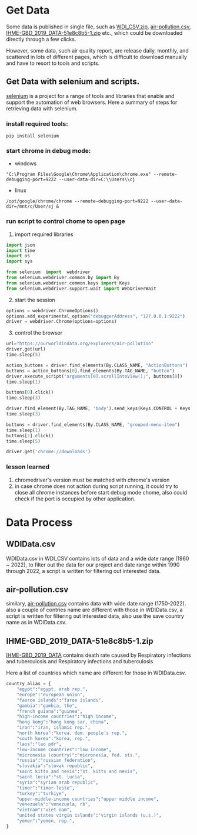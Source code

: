# Get Data
Some data is published in single file, such as [WDI_CSV.zip](https://databank.worldbank.org/data/download/WDI_CSV.zip), [air-pollution.csv](https://ourworldindata.org/explorers/air-pollution), [IHME-GBD_2019_DATA-51e8c8b5-1.zip](https://vizhub.healthdata.org/gbd-results/result/51e8c8b53699bd42c1652111ab38a07f) etc., which could be downloaded directly through a few clicks.

However, some data, such air quality report, are release daily, monthly, and scattered in lots of different pages, which is difficult to download manually and have to resort to tools and scripts.
## Get Data with selenium and scripts.
[selenium](https://www.selenium.dev/) is a project for a range of tools and libraries that enable and support the automation of web browsers. Here a summary of steps for retrieving data with selenium.
### install required tools:
```
pip install selenium
```

### start chrome in debug mode:
* windows
```
"C:\Program Files\Google\Chrome\Application\chrome.exe" --remote-debugging-port=9222 --user-data-dir=C:\\Users\\cj
```
* linux
```
/opt/google/chrome/chrome --remote-debugging-port=9222 --user-data-dir=/mnt/c/User/sj &
```

### run script to control chome to open page
1. import required libraries
```python
import json
import time
import os
import sys

from selenium  import  webdriver
from selenium.webdriver.common.by import By
from selenium.webdriver.common.keys import Keys
from selenium.webdriver.support.wait import WebDriverWait
```
2. start the session
```python
options = webdriver.ChromeOptions()
options.add_experimental_option("debuggerAddress", "127.0.0.1:9222")
driver = webdriver.Chrome(options=options)
```

3. control the browser
```python
url="https://ourworldindata.org/explorers/air-pollution"
driver.get(url)
time.sleep(5)

action_buttons = driver.find_elements(By.CLASS_NAME, "ActionButtons")
buttons = action_buttons[0].find_elements(By.TAG_NAME, "button")
driver.execute_script("arguments[0].scrollIntoView();", buttons[0])
time.sleep(1)

buttons[0].click()
time.sleep(3)

driver.find_element(By.TAG_NAME, 'body').send_keys(Keys.CONTROL + Keys.HOME)
time.sleep(3)

buttons = driver.find_elements(By.CLASS_NAME, "grouped-menu-item")
time.sleep(1)
buttons[2].click()
time.sleep(5)

driver.get('chrome://downloads')
```
### lesson learned
1. chromedriver's version must be matched with chrome's version
2. in case chrome does not action during script running, it could try to close all chrome instances before start debug mode chome, also could check if the port is occupied by other application.

# Data Process
## WDIData.csv
WDIData.csv in WDI_CSV contains lots of data and a wide date range (1960 ~ 2022), to filter out the data for our project and date range within 1990 through 2022, a script is written for filtering out interested data.

## air-pollution.csv
similary, [air-pollution.csv](https://ourworldindata.org/explorers/air-pollution) contains data with wide date range (1750-2022). also a couple of contries name are different with those in WDIData.csv, a script is written for filtering out interested data, also use the save country name as in WDIData.csv.

## IHME-GBD_2019_DATA-51e8c8b5-1.zip
[IHME-GBD_2019_DATA](https://vizhub.healthdata.org/gbd-results/result/51e8c8b53699bd42c1652111ab38a07f) contains death rate caused by Respiratory infections and tuberculosis and Respiratory infections and tuberculosis

Here a list of countries which name are different for those in WDIData.csv.
```python
country_alias = {
    "egypt":"egypt, arab rep.",
    "europe":"european union",
    "faeroe islands":"faroe islands",
    "gambia":"gambia, the",
    "french guiana":"guinea",
    "high-income countries":"high income",
    "hong kong":"hong kong sar, china",
    "iran":"iran, islamic rep.",
    "north korea":"korea, dem. people's rep.",
    "south korea":"korea, rep.",
    "laos":"lao pdr",
    "low-income countries":"low income",
    "micronesia (country)":"micronesia, fed. sts.",
    "russia":"russian federation",
    "slovakia":"slovak republic",
    "saint kitts and nevis":"st. kitts and nevis",
    "saint lucia":"st. lucia",
    "syria":"syrian arab republic",
    "timor":"timor-leste",
    "turkey":"turkiye",
    "upper-middle-income countries":"upper middle income",
    "venezuela":"venezuela, rb",
    "vietnam":"viet nam",
    "united states virgin islands":"virgin islands (u.s.)",
    "yemen":"yemen, rep.",
}
```
#




